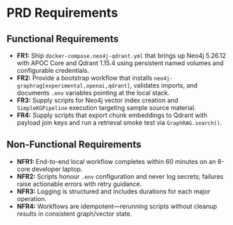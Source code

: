 # PRD Requirements

## Functional Requirements
- **FR1:** Ship `docker-compose.neo4j-qdrant.yml` that brings up Neo4j 5.26.12 with APOC Core and Qdrant 1.15.4 using persistent named volumes and configurable credentials.
- **FR2:** Provide a bootstrap workflow that installs `neo4j-graphrag[experimental,openai,qdrant]`, validates imports, and documents `.env` variables pointing at the local stack.
- **FR3:** Supply scripts for Neo4j vector index creation and `SimpleKGPipeline` execution targeting sample source material.
- **FR4:** Supply scripts that export chunk embeddings to Qdrant with payload join keys and run a retrieval smoke test via `GraphRAG.search()`.

## Non-Functional Requirements
- **NFR1:** End-to-end local workflow completes within 60 minutes on an 8-core developer laptop.
- **NFR2:** Scripts honour `.env` configuration and never log secrets; failures raise actionable errors with retry guidance.
- **NFR3:** Logging is structured and includes durations for each major operation.
- **NFR4:** Workflows are idempotent—rerunning scripts without cleanup results in consistent graph/vector state.
